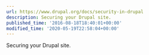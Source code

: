 ```yaml
---
url: https://www.drupal.org/docs/security-in-drupal
description: Securing your Drupal site.
published_time: '2016-08-18T18:40:01+00:00'
modified_time: '2020-05-19T22:58:04+00:00'
---
```

Securing your Drupal site.